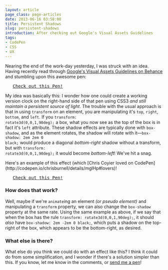 ```yaml
---
layout: article
page_class: page-articles
date: 2013-06-16 03:58:00
title: Persistent Shadows
slug: persistent-shadows
introduction: After checking out Google's Visual Assets Guidelines
tags:
- CodePen
- CSS
- UX
---
```


Nearing the end of the work-day yesterday, I was struck with an idea. Having recently read through [Google's Visual Assets Guidelines on Behance](http://www.behance.net/gallery/Google-Visual-Assets-Guidelines-Part-1/9028077) and stumbling upon this awesome pen:

<pre class="codepen" data-height="185" data-type="result" data-href="dobAz" data-user="elrumordelaluz" data-safe="false"> <code> </code> <a href="http://codepen.io/elrumordelaluz/pen/dobAz">Check out this Pen!</a> </pre>

My idea was basically this: I wonder how one could create a working version clock on the right-hand side of that pen using CSS3 *and still maintain a persistent source of light*. The trouble with the usual approach is that in using <code>transform</code> on an element, you are manipulating it's <code>top</code>, <code>right</code>, <code>bottom</code>, and <code>left</code>. If you <code>transform: rotate3d(0,0,1,90deg);</code> a box, what you now see as the top of the box is in fact it's <code>left</code> attribute. These shadow effects are typically done with <code>box-shadow</code>, and as the element rotates, the shadow will rotate with it&mdash;<code>box-shadow: 2em 2em 0 black;</code> would produce a diagonal *bottom-right* shadow without a transform, but with <code>transform: rotate3d(0,0,1,90deg);</code> it would become *bottom-left*! We've hit a snag.

<aside><p>Here's an example of this effect (which [Chris Coyier loved on CodePen](http://codepen.io/chrisburnell/details/mglHp#lovers)!</p></aside><pre class="codepen" data-height="200" data-type="result" data-href="mglHp" data-user="chrisburnell" data-safe="true"> <code> </code> <a href="http://codepen.io/chrisburnell/pen/mglHp">Check out this Pen!</a> </pre>
<script src="http://codepen.io/assets/embed/ei.js"></script>

### How does that work?

Well, maybe if we're <code>animate</code>ing an element *(or pseudo element)* and manipulating a <code>transform</code> property, we can also change the <code>box-shadow</code> property at the same rate. Using the same example as above, if we say that when the box has the rule <code>transform: rotate3d(0,0,1,90deg);</code>, it should *also* have <code>box-shadow: 2em -2em 0 black;</code>, which puts a shadow on the top-right of the box, which appears to be the bottom-right, as desired.

### What else is there?

What else do you think we could do with an effect like this? I think it could do from some simplification, and I wonder if there's a solution simpler than this. If you know, let me know in the comments, or [send me a pen](http://codepen.io)!
